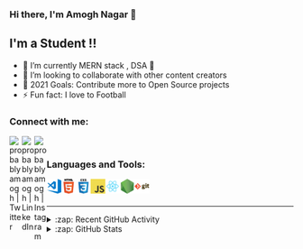 ### Hi there, I'm Amogh Nagar  👋


## I'm a Student  !!

- 🌱 I’m currently MERN stack , DSA 🤣
- 👯 I’m looking to collaborate with other content creators
- 🥅 2021 Goals: Contribute more to Open Source projects
- ⚡ Fun fact: I love to Football


### Connect with me:

[<img align="left" alt="probablyamogh | Twitter" width="22px" src="https://cdn.jsdelivr.net/npm/simple-icons@v3/icons/twitter.svg" />][twitter]
[<img align="left" alt="probablyamogh | LinkedIn" width="22px" src="https://cdn.jsdelivr.net/npm/simple-icons@v3/icons/linkedin.svg" />][linkedin]
[<img align="left" alt="probablyamogh | Instagram" width="22px" src="https://cdn.jsdelivr.net/npm/simple-icons@v3/icons/instagram.svg" />][instagram]

<br />

### Languages and Tools:

<img align="left" alt="Visual Studio Code" width="26px" src="https://raw.githubusercontent.com/github/explore/80688e429a7d4ef2fca1e82350fe8e3517d3494d/topics/visual-studio-code/visual-studio-code.png" />
<img align="left" alt="HTML5" width="26px" src="https://raw.githubusercontent.com/github/explore/80688e429a7d4ef2fca1e82350fe8e3517d3494d/topics/html/html.png" />
<img align="left" alt="CSS3" width="26px" src="https://raw.githubusercontent.com/github/explore/80688e429a7d4ef2fca1e82350fe8e3517d3494d/topics/css/css.png" />
<img align="left" alt="JavaScript" width="26px" src="https://raw.githubusercontent.com/github/explore/80688e429a7d4ef2fca1e82350fe8e3517d3494d/topics/javascript/javascript.png" />
<img align="left" alt="React" width="26px" src="https://raw.githubusercontent.com/github/explore/80688e429a7d4ef2fca1e82350fe8e3517d3494d/topics/react/react.png" />
<img align="left" alt="Node.js" width="26px" src="https://raw.githubusercontent.com/github/explore/80688e429a7d4ef2fca1e82350fe8e3517d3494d/topics/nodejs/nodejs.png" />
<img align="left" alt="Git" width="26px" src="https://raw.githubusercontent.com/github/explore/80688e429a7d4ef2fca1e82350fe8e3517d3494d/topics/git/git.png" />
<br />
<br />

---

<details>
  <summary>:zap: Recent GitHub Activity</summary>
  
<!--START_SECTION:activity-->
1. 🗣 Commented on [#3](https://github.com/Amoghtech/Amoghtech-vscode-theme/issues/3) in [Amoghtech/Amoghtech-vscode-theme](https://github.com/Amoghtech/Amoghtech-vscode-theme)
2. 🎉 Merged PR [#8](https://github.com/Amoghtech/Amoghtech-vscode-theme/pull/8) in [Amoghtech/Amoghtech-vscode-theme](https://github.com/Amoghtech/Amoghtech-vscode-theme)
3. 🗣 Commented on [#7](https://github.com/Amoghtech/free-developer-resources/issues/7) in [Amoghtech/free-developer-resources](https://github.com/Amoghtech/free-developer-resources)
4. 🗣 Commented on [#6](https://github.com/Amoghtech/free-developer-resources/issues/6) in [Amoghtech/free-developer-resources](https://github.com/Amoghtech/free-developer-resources)
5. 🎉 Merged PR [#6](https://github.com/Amoghtech/free-developer-resources/pull/6) in [Amoghtech/free-developer-resources](https://github.com/Amoghtech/free-developer-resources)
<!--END_SECTION:activity-->

</details>

<details>
  <summary>:zap: GitHub Stats</summary>

  <img align="left" alt="Amoghtech's GitHub Stats" src="https://github-readme-stats.Amoghtech.vercel.app/api?username=Amoghtech&show_icons=true&hide_border=true" />

</details>

[twitter]: https://twitter.com/amogh_nagar
[instagram]: https://instagram.com/probablyamogh
[linkedin]: https://linkedin.com/in/AmoghNagar